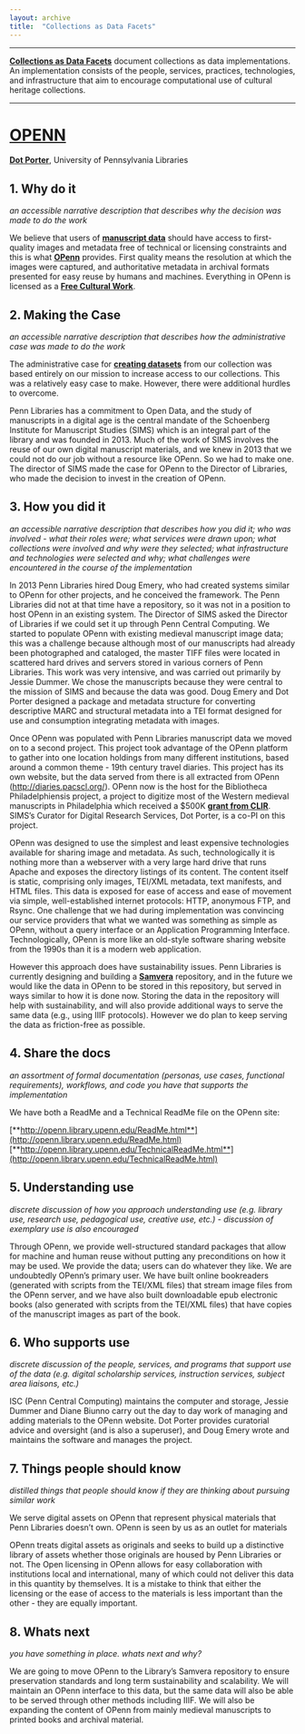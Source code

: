 ```yaml
---
layout: archive
title:  "Collections as Data Facets"
---
```

---

[**Collections as Data Facets**](https://collectionsasdata.github.io/facets/) document collections as data implementations. An implementation consists of the people, services, practices, technologies, and infrastructure that aim to encourage computational use of cultural heritage collections. 

---

# [OPENN](http://openn.library.upenn.edu/)

[**Dot Porter**](http://dla.library.upenn.edu/dla/staff/record.html?id=619), University of Pennsylvania Libraries

## 1. Why do it

 *an accessible narrative description that describes why the decision was made to do the work*
 
We believe that users of [**manuscript data**](http://openn.library.upenn.edu/) should have access to first-quality images and metadata free of technical or licensing constraints and this is what [**OPenn**](http://openn.library.upenn.edu/) provides. First quality means the resolution at which the images were captured, and authoritative metadata in archival formats presented for easy reuse by humans and machines. Everything in OPenn is licensed as a [**Free Cultural Work**](https://creativecommons.org/share-your-work/public-domain/freeworks/). 

## 2. Making the Case 

*an accessible narrative description that describes how the administrative case was made to do the work*

The administrative case for [**creating datasets**](https://diglib.amphilsoc.org/data) from our collection was based entirely on our mission to increase access to our collections. This was a relatively easy case to make. However, there were additional hurdles to overcome. 

Penn Libraries has a commitment to Open Data, and the study of manuscripts in a digital age is the central mandate of the Schoenberg Institute for Manuscript Studies (SIMS) which is an integral part of the library and was founded in 2013. Much of the work of SIMS involves the reuse of our own digital manuscript materials, and we knew in 2013 that we could not do our job without a resource like OPenn. So we had to make one. The director of SIMS made the case for OPenn to the Director of Libraries, who made the decision to invest in the creation of OPenn.

## 3. How you did it

*an accessible narrative description that describes how you did it; who was involved - what their roles were; what services were drawn upon; what collections were involved and why were they selected; what infrastructure and technologies were selected and why; what challenges were encountered in the course of the implementation*

In 2013 Penn Libraries hired Doug Emery, who had created systems similar to OPenn for other projects, and he conceived the framework. The Penn Libraries did not at that time have a repository, so it was not in a position to host OPenn in an existing system. The Director of SIMS asked the Director of Libraries if we could set it up through Penn Central Computing. We started to populate OPenn with existing medieval manuscript image data; this was a challenge because although most of our manuscripts had already been photographed and cataloged, the master TIFF files were located in scattered hard drives and servers stored in various corners of Penn Libraries. This work was very intensive, and was carried out primarily by Jessie Dummer. We chose the manuscripts because they were central to the mission of SIMS and because the data was good. Doug Emery and Dot Porter designed a package and metadata structure for converting descriptive MARC and structural metadata into a TEI format designed for use and consumption integrating metadata with images.

Once OPenn was populated with Penn Libraries manuscript data we moved on to a second project. This project took advantage of the OPenn platform to gather into one location holdings from many different institutions, based around a common theme - 19th century travel diaries. This project has its own website, but the data served from there is all extracted from OPenn (http://diaries.pacscl.org/). OPenn now is the host for the Bibliotheca Philadelphiensis project, a project to digitize most of the Western medieval manuscripts in Philadelphia which received a $500K [**grant from CLIR**](http://bibliophilly.pacscl.org/). SIMS’s Curator for Digital Research Services, Dot Porter, is a co-PI on this project.

OPenn was designed to use the simplest and least expensive technologies available for sharing image and metadata. As such, technologically it is nothing more than a webserver with a very large hard drive that runs Apache and exposes the directory listings of its content. The content itself is static, comprising only images, TEI/XML metadata, text manifests, and HTML files. This data is exposed for ease of access and ease of movement via simple, well-established internet protocols: HTTP, anonymous FTP, and Rsync. One challenge that we had during implementation was convincing our service providers that what we wanted was something as simple as OPenn, without a query interface or an Application Programming Interface. Technologically, OPenn is more like an old-style software sharing website from the 1990s than it is a modern web application.

However this approach does have sustainability issues. Penn Libraries is currently designing and building a [**Samvera**](https://wiki.duraspace.org/display/samvera/Samvera) repository, and in the future we would like the data in OPenn to be stored in this repository, but served in ways similar to how it is done now. Storing the data in the repository will help with sustainability, and will also provide additional ways to serve the same data (e.g., using IIIF protocols). However we do plan to keep serving the data as friction-free as possible.
 

## 4. Share the docs 

*an assortment of formal documentation (personas, use cases, functional requirements), workflows, and code you have that supports the implementation*

We have both a ReadMe and a Technical ReadMe file on the OPenn site:

[**http://openn.library.upenn.edu/ReadMe.html**](http://openn.library.upenn.edu/ReadMe.html)
[**http://openn.library.upenn.edu/TechnicalReadMe.html**](http://openn.library.upenn.edu/TechnicalReadMe.html)

## 5. Understanding use 

*discrete discussion of how you approach understanding use (e.g. library use, research use, pedagogical use, creative use, etc.) - discussion of exemplary use is also encouraged*

Through OPenn, we provide well-structured standard packages that allow for machine and human reuse without putting any preconditions on how it may be used. We provide the data; users can do whatever they like. We are undoubtedly OPenn’s primary user. We have built online bookreaders (generated with scripts from the TEI/XML files) that stream image files from the OPenn server, and we have also built downloadable epub electronic books (also generated with scripts from the TEI/XML files) that have copies of the manuscript images as part of the book. 

## 6. Who supports use

*discrete discussion of the people, services, and programs that support use of the data (e.g. digital scholarship services, instruction services, subject area liaisons, etc.)*

ISC (Penn Central Computing) maintains the computer and storage, Jessie Dummer and Diane Biunno carry out the day to day work of managing and adding materials to the OPenn website. Dot Porter provides curatorial advice and oversight (and is also a superuser), and Doug Emery wrote and maintains the software and manages the project.

## 7. Things people should know 

*distilled things that people should know if they are thinking about pursuing similar work*

We serve digital assets on OPenn that represent physical materials that Penn Libraries doesn’t own. OPenn is seen by us as an outlet for materials 

OPenn treats digital assets as originals and seeks to build up a distinctive library of assets whether those originals are housed by Penn Libraries or not. The Open licensing in OPenn allows for easy collaboration with institutions local and international, many of which could not deliver this data in this quantity by themselves. It is a mistake to think that either the licensing or the ease of access to the materials is less important than the other - they are equally important. 

## 8. Whats next

*you have something in place. whats next and why?* 

We are going to move OPenn to the Library’s Samvera repository to ensure preservation standards and long term sustainability and scalability. We will maintain an OPenn interface to this data, but the same data will also be able to be served through other methods including IIIF. We will also be expanding the content of OPenn from mainly medieval manuscripts to printed books and archival material.
 
